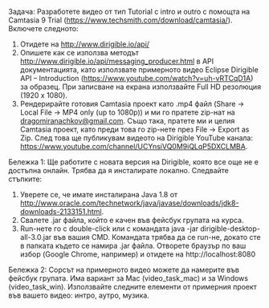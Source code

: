 Задача: Разработете видео от тип Tutorial с intro и outro с помощта на Camtasia 9 Trial (https://www.techsmith.com/download/camtasia/). Включете следното:
1. Отидете на http://www.dirigible.io/api/
2. Опишете как се използва методът http://www.dirigible.io/api/messaging_producer.html в API документацията, като използвате примерното видео Eclipse Dirigible API – Introduction (https://www.youtube.com/watch?v=uh-vRTCqD1A) за образец. При записване на екрана използвайте Full HD резолюция (1920 x 1080).
3. Рендерирайте готовия Camtasia проект като .mp4 файл (Share -> Local File -> MP4 only (up to 1080p)) и ми го пратете zip-нат на dragomiranachkov@gmail.com. Също така, пратете ми и целия Camtasia проект, като преди това го zip-нете през File -> Export as Zip. След това ще публикувам видеото на Dirigible YouTube канала: https://www.youtube.com/channel/UCYnsiVQ0M9iQLqP5DXCLMBA.

Бележка 1: Ще работите с новата версия на Dirigible, която все още не е достъпна онлайн. Трябва да я инсталирате локално. Следвайте стъпките:
1. Уверете се, че имате инсталирана Java 1.8 от http://www.oracle.com/technetwork/java/javase/downloads/jdk8-downloads-2133151.html.
2. Свалете .jar файла, който е качен във фейсбук групата на курса.
3. Run-нете го с double-click или с командата java -jar dirigible-desktop-all-3.0.jar във вашия CMD. Командата трябва да се run-не, докато сте в папката където се намира .jar файла. Отворете браузър по ваш избор (Google Chrome, например) и отидете на http://localhost:8080 

Бележка 2: Сорсът на примерното видео можете да намерите във фейсбук групата. Има вариант за Mac (video_task_mac) и за Windows (video_task_win). Използвайте следните елементи от примерния проект във вашето видео: интро, аутро, музика.
